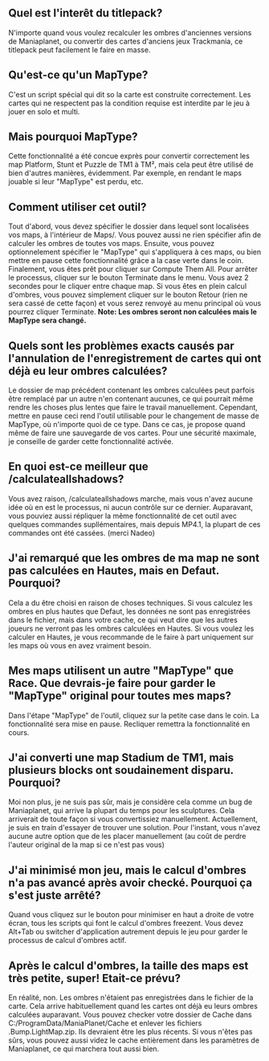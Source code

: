 ## Quel est l'interêt du titlepack?
N'importe quand vous voulez recalculer les ombres d'anciennes versions de Maniaplanet, ou convertir des cartes d'anciens jeux Trackmania, ce titlepack peut facilement le faire en masse.

## Qu'est-ce qu'un MapType?
C'est un script spécial qui dit so la carte est construite correctement. Les cartes qui ne respectent pas la condition requise est interdite par le jeu à jouer en solo et multi.

## Mais pourquoi MapType?
Cette fonctionnalité a été concue exprès pour convertir correctement les map Platform, Stunt et Puzzle de TM1 à TM², mais cela peut être utilisé de bien d'autres manières, évidemment. Par exemple, en rendant le maps jouable si leur "MapType" est perdu, etc.

## Comment utiliser cet outil?
Tout d'abord, vous devez spécifier le dossier dans lequel sont localisées vos maps, à  l'intérieur de Maps/. Vous pouvez aussi ne rien spécifier afin de calculer les ombres de toutes vos maps. Ensuite, vous pouvez optionnelement spécifier le "MapType" qui s'appliquera à ces maps, ou bien mettre en pause cette fonctionnalité grâce a la case verte dans le coin. Finalement, vous êtes prêt pour cliquer sur Compute Them All. Pour arrêter le processus, cliquer sur le bouton Terminate dans le menu. Vous avez 2 secondes pour le cliquer entre chaque map. Si vous êtes en plein calcul d'ombres, vous pouvez simplement cliquer sur le bouton Retour (rien ne sera cassé de cette façon) et vous serez renvoyé au menu principal où vous pourrez cliquer Terminate. **Note: Les ombres seront non calculées mais le MapType sera changé.**

## Quels sont les problèmes exacts causés par l'annulation de l'enregistrement de cartes qui ont déjà eu leur ombres calculées?
Le dossier de map précédent contenant les ombres calculées peut parfois être remplacé par un autre n'en contenant aucunes, ce qui pourrait même rendre les choses plus lentes que faire le travail manuellement. Cependant, mettre en pause ceci rend l'outil utilisable pour le changement de masse de MapType, où n'importe quoi de ce type. Dans ce cas, je propose quand même de faire une sauvegarde de vos cartes. Pour une sécurité maximale, je conseille de garder cette fonctionnalité activée.

## En quoi est-ce meilleur que /calculateallshadows?
Vous avez raison, /calculateallshadows marche, mais vous n'avez aucune idée où en est le processus, ni aucun contrôle sur ce dernier. Auparavant, vous pouviez aussi répliquer la même fonctionnalité de cet outil avec quelques commandes supllémentaires, mais depuis MP4.1, la plupart de ces commandes ont été cassées. (merci Nadeo)

## J'ai remarqué que les ombres de ma map ne sont pas calculées en Hautes, mais en Defaut. Pourquoi?
Cela a du être choisi en raison de choses techniques. Si vous calculez les ombres en plus hautes que Defaut, les données ne sont pas enregistrées dans le fichier, mais dans votre cache, ce qui veut dire que les autres joueurs ne verront pas les ombres calculées en Hautes. Si vous voulez les calculer en Hautes, je vous recommande de le faire à part uniquement sur les maps où vous en avez vraiment besoin.

## Mes maps utilisent un autre "MapType" que Race. Que devrais-je faire pour garder le "MapType" original pour toutes mes maps?
Dans l'étape "MapType" de l'outil, cliquez sur la petite case dans le coin. La fonctionnalité sera mise en pause. Recliquer remettra la fonctionnalité en cours.

## J'ai converti une map Stadium de TM1, mais plusieurs blocks ont soudainement disparu. Pourquoi?
Moi non plus, je ne suis pas sûr, mais je considère cela comme un bug de Maniaplanet, qui arrive la plupart du temps pour les sculptures. Cela arriverait de toute façon si vous convertissiez manuellement. Actuellement, je suis en train d'essayer de trouver une solution. Pour l'instant, vous n'avez aucune autre option que de les placer manuellement (au coût de perdre l'auteur original de la map si ce n'est pas vous)

## J'ai minimisé mon jeu, mais le calcul d'ombres n'a pas avancé après avoir checké. Pourquoi ça s'est juste arrêté?
Quand vous cliquez sur le bouton pour minimiser en haut a droite de votre écran, tous les scripts qui font le calcul d'ombres freezent. Vous devez Alt+Tab ou switcher d'application autrement depuis le jeu pour garder le processus de calcul d'ombres actif.

## Après le calcul d'ombres, la taille des maps est très petite, super! Etait-ce prévu?
En réalité, non. Les ombres n'étaient pas enregistrées dans le fichier de la carte. Cela arrive habituellement quand les cartes ont déjà eu leurs ombres calculées auparavant. Vous pouvez checker votre dossier de Cache dans C:/ProgramData/ManiaPlanet/Cache et enlever les fichiers .Bump.LightMap.zip. Ils devraient être les plus récents. Si vous n'êtes pas sûrs, vous pouvez aussi videz le cache entièrement dans les paramètres de Maniaplanet, ce qui marchera tout aussi bien.
